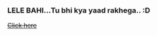 ### LELE BAHI...Tu bhi kya yaad rakhega.. :D


~~[Click here](https://www.youtube.com/watch?v=eBGIQ7ZuuiU)~~
